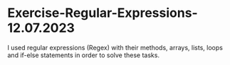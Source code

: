# Exercise-Regular-Expressions-12.07.2023
I used regular expressions (Regex) with their methods, arrays, lists, loops and if-else statements in order to solve these tasks.
